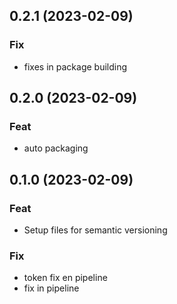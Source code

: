 ## 0.2.1 (2023-02-09)

### Fix

- fixes in package building

## 0.2.0 (2023-02-09)

### Feat

- auto packaging

## 0.1.0 (2023-02-09)

### Feat

- Setup files for semantic versioning

### Fix

- token fix en pipeline
- fix in pipeline
